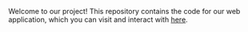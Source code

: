 Welcome to our project! This repository contains the code for our web application, which you can visit and interact with <a href="https://poetic-brigadeiros-391de4.netlify.app/" target="_blank">here</a>.
